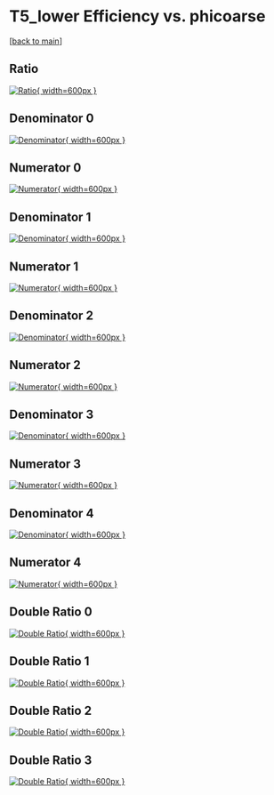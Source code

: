 # T5_lower Efficiency vs. phicoarse

[[back to main](./)]



## Ratio

[![Ratio](../mtv/var/T5_lower_loweta_0_-1_eff_phicoarse.png){ width=600px }](../mtv/var/T5_lower_loweta_0_-1_eff_phicoarse.pdf)

## Denominator 0

[![Denominator](../mtv/den/T5_lower_loweta_0_-1_eff_phicoarse_den0.png){ width=600px }](../mtv/den/T5_lower_loweta_0_-1_eff_phicoarse_den0.pdf)

## Numerator 0

[![Numerator](../mtv/num/T5_lower_loweta_0_-1_eff_phicoarse_num0.png){ width=600px }](../mtv/num/T5_lower_loweta_0_-1_eff_phicoarse_num0.pdf)

## Denominator 1

[![Denominator](../mtv/den/T5_lower_loweta_0_-1_eff_phicoarse_den1.png){ width=600px }](../mtv/den/T5_lower_loweta_0_-1_eff_phicoarse_den1.pdf)

## Numerator 1

[![Numerator](../mtv/num/T5_lower_loweta_0_-1_eff_phicoarse_num1.png){ width=600px }](../mtv/num/T5_lower_loweta_0_-1_eff_phicoarse_num1.pdf)

## Denominator 2

[![Denominator](../mtv/den/T5_lower_loweta_0_-1_eff_phicoarse_den2.png){ width=600px }](../mtv/den/T5_lower_loweta_0_-1_eff_phicoarse_den2.pdf)

## Numerator 2

[![Numerator](../mtv/num/T5_lower_loweta_0_-1_eff_phicoarse_num2.png){ width=600px }](../mtv/num/T5_lower_loweta_0_-1_eff_phicoarse_num2.pdf)

## Denominator 3

[![Denominator](../mtv/den/T5_lower_loweta_0_-1_eff_phicoarse_den3.png){ width=600px }](../mtv/den/T5_lower_loweta_0_-1_eff_phicoarse_den3.pdf)

## Numerator 3

[![Numerator](../mtv/num/T5_lower_loweta_0_-1_eff_phicoarse_num3.png){ width=600px }](../mtv/num/T5_lower_loweta_0_-1_eff_phicoarse_num3.pdf)

## Denominator 4

[![Denominator](../mtv/den/T5_lower_loweta_0_-1_eff_phicoarse_den4.png){ width=600px }](../mtv/den/T5_lower_loweta_0_-1_eff_phicoarse_den4.pdf)

## Numerator 4

[![Numerator](../mtv/num/T5_lower_loweta_0_-1_eff_phicoarse_num4.png){ width=600px }](../mtv/num/T5_lower_loweta_0_-1_eff_phicoarse_num4.pdf)

## Double Ratio 0

[![Double Ratio](../mtv/ratio/T5_lower_loweta_0_-1_eff_phicoarse_ratio0.png){ width=600px }](../mtv/ratio/T5_lower_loweta_0_-1_eff_phicoarse_ratio0.pdf)

## Double Ratio 1

[![Double Ratio](../mtv/ratio/T5_lower_loweta_0_-1_eff_phicoarse_ratio1.png){ width=600px }](../mtv/ratio/T5_lower_loweta_0_-1_eff_phicoarse_ratio1.pdf)

## Double Ratio 2

[![Double Ratio](../mtv/ratio/T5_lower_loweta_0_-1_eff_phicoarse_ratio2.png){ width=600px }](../mtv/ratio/T5_lower_loweta_0_-1_eff_phicoarse_ratio2.pdf)

## Double Ratio 3

[![Double Ratio](../mtv/ratio/T5_lower_loweta_0_-1_eff_phicoarse_ratio3.png){ width=600px }](../mtv/ratio/T5_lower_loweta_0_-1_eff_phicoarse_ratio3.pdf)

